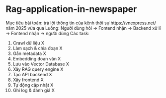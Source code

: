 # Rag-application-in-newspaper
Mục tiêu bài toán: trả lời thông tin của kênh thời sự https://vnexpress.net/ năm 2025 vừa qua
Luồng: Người dùng hỏi -> Fontend nhận -> Backend xử lí -> Fontend nhận -> người dùng
Các task: 
1. Crawl dữ liệu                   X
2. Làm sạch & chia đoạn            X
3. Gắn metadata                    X
4. Embedding đoạn văn              X
5. Lưu vào Vector Database         X
6. Xây RAG query engine            X
7. Tạo API backend                 X
8. Xây frontend                    X
9. Tự động cập nhật                X
10. Ghi log & đánh giá             X
